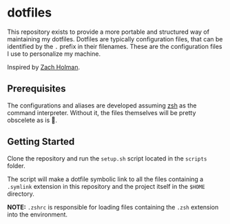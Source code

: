 # dotfiles
This repository exists to provide a more portable and structured way of maintaining my dotfiles. Dotfiles are typically configuration files, that can be identified by the `.` prefix in their filenames. These are the configuration files I use to personalize my machine.

Inspired by [Zach Holman](https://github.com/holman/dotfiles).

## Prerequisites
The configurations and aliases are developed assuming [zsh](https://en.wikipedia.org/wiki/Z_shell) as the command interpreter. Without it, the files themselves will be pretty obscelete as is 🙊.

## Getting Started
Clone the repository and run the `setup.sh` script located in the `scripts` folder.

The script will make a dotfile symbolic link to all the files containing a `.symlink` extension in this repository and the project itself in the `$HOME` directory.

**NOTE:** `.zshrc` is responsible for loading files containing the `.zsh` extension into the environment.
